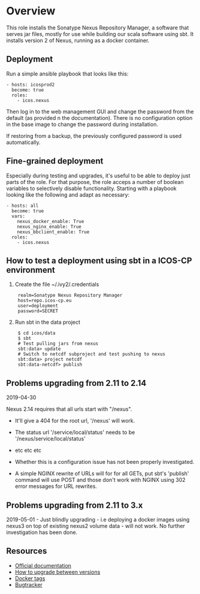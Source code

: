 # Overview

This role installs the Sonatype Nexus Repository Manager, a software that
serves jar files, mostly for use while building our scala software using
sbt. It installs version 2 of Nexus, running as a docker container.


## Deployment

Run a simple ansible playbook that looks like this:

	- hosts: icosprod2
	  become: true
	  roles:
		- icos.nexus

Then log in to the web management GUI and change the password from the default
(as provided n the documentation). There is no configuration option in the base
image to change the password during installation.

If restoring from a backup, the previously configured password is used
automatically.


## Fine-grained deployment

Especially during testing and upgrades, it's useful to be able to deploy just
parts of the role. For that purpose, the role acceps a number of boolean
variables to selectively disable functionality. Starting with a playbook
looking like the following and adapt as necessary:

	- hosts: all
	  become: true
	  vars:
		nexus_docker_enable: True
		nexus_nginx_enable: True
		nexus_bbclient_enable: True
	  roles:
		- icos.nexus


## How to test a deployment using sbt in a ICOS-CP environment

1. Create the file ~/.ivy2/.credentials

		realm=Sonatype Nexus Repository Manager
		host=repo.icos-cp.eu
		user=deployment
		password=SECRET

2. Run sbt in the data project

		$ cd icos/data
		$ sbt
		# Test pulling jars from nexus
		sbt:data> update
		# Switch to netcdf subproject and test pushing to nexus
		sbt:data> project netcdf
		sbt:data-netcdf> publish


## Problems upgrading from 2.11 to 2.14

2019-04-30

Nexus 2.14 requires that all urls start with "/nexus".
  + It'll give a 404 for the root url, '/nexus' will work.
  + The status url '/service/local/status' needs to be '/nexus/service/local/status'
  + etc etc etc

+ Whether this is a configuration issue has not been properly investigated.
+ A simple NGINX rewrite of URLs will for for all GETs, put sbt's 'publish'
  command will use POST and those don't work with NGINX using 302 error
  messages for URL rewrites.


## Problems upgrading from 2.11 to 3.x

2019-05-01 - Just blindly upgrading - i.e deploying a docker images using
nexus3 on top of existing nexus2 volume data - will not work. No further
investigation has been done.


## Resources

+ [Official documentation](https://help.sonatype.com/repomanager2)
+ [How to upgrade between versions](https://help.sonatype.com/repomanager3/upgrading)
+ [Docker tags](https://hub.docker.com/r/sonatype/nexus)
+ [Bugtracker](https://github.com/sonatype/docker-nexus/issues)
